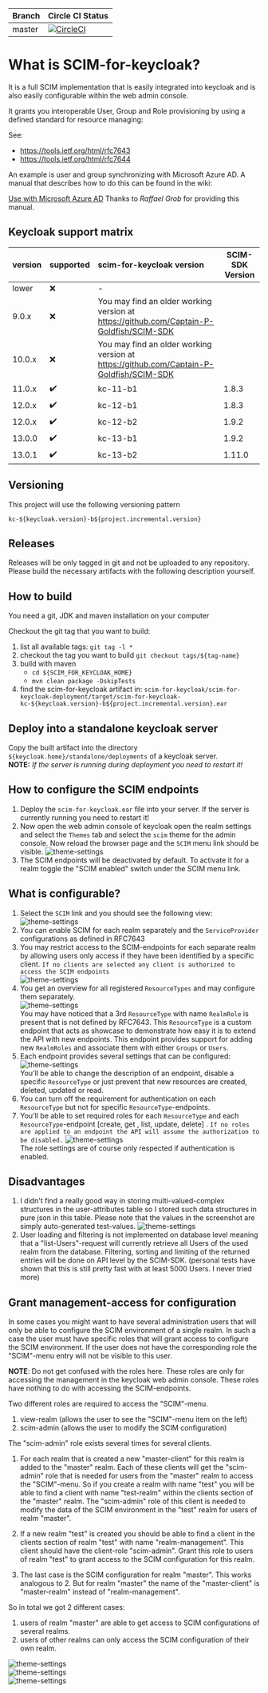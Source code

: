 |  Branch | Circle CI Status |
| :------ | :--------------- | 
| master  | [![CircleCI](https://circleci.com/gh/Captain-P-Goldfish/scim-for-keycloak/tree/master.svg?style=shield)](https://circleci.com/gh/Captain-P-Goldfish/scim-for-keycloak/tree/master)
# What is SCIM-for-keycloak?

It is a full SCIM implementation that is easily integrated into keycloak and is also easily configurable within the web
admin console.

It grants you interoperable User, Group and Role provisioning by using a defined standard for resource managing:

See:

* https://tools.ietf.org/html/rfc7643
* https://tools.ietf.org/html/rfc7644

An example is user and group synchronizing with Microsoft Azure AD. A manual that describes how to do this can be found
in the wiki:

[Use with Microsoft Azure AD](https://github.com/Captain-P-Goldfish/scim-for-keycloak/wiki/Use-with-Microsoft-Azure-AD)
Thanks to *Raffael Grob* for providing this manual.


## Keycloak support matrix

|  version | supported          | scim-for-keycloak version  | SCIM-SDK Version |
| :------- | :----------------- | :------------------------- | ---------------- |
| lower    | :x:                | -                          |                  |
| 9.0.x    | :x:                | You may find an older working version at https://github.com/Captain-P-Goldfish/SCIM-SDK |   | 
| 10.0.x   | :x:                | You may find an older working version at https://github.com/Captain-P-Goldfish/SCIM-SDK |   |  
| 11.0.x   | :heavy_check_mark: | kc-11-b1                   | 1.8.3            |
| 12.0.x   | :heavy_check_mark: | kc-12-b1                   | 1.8.3            |
| 12.0.x   | :heavy_check_mark: | kc-12-b2                   | 1.9.2            |
| 13.0.0   | :heavy_check_mark: | kc-13-b1                   | 1.9.2            |
| 13.0.1   | :heavy_check_mark: | kc-13-b2                   | 1.11.0           |

## Versioning

This project will use the following versioning pattern

```kc-${keycloak.version}-b${project.incremental.version}```

## Releases

Releases will be only tagged in git and not be uploaded to any repository. Please build the necessary artifacts with the
following description yourself.

## How to build

You need a git, JDK and maven installation on your computer

Checkout the git tag that you want to build:

1. list all available tags:  `git tag -l *`
2. checkout the tag you want to build `git checkout tags/${tag-name}`
3. build with maven
   * `cd ${SCIM_FOR_KEYCLOAK_HOME}`
   * `mvn clean package -DskipTests`
4. find the scim-for-keycloak artifact in:
   `scim-for-keycloak/scim-for-keycloak-deployment/target/scim-for-keycloak-kc-${keycloak.version}-b${project.incremental.version}.ear`

## Deploy into a standalone keycloak server

Copy the built artifact into the directory `${keycloak.home}/standalone/deployments` of a keycloak server.  
**NOTE:** *If the server is running during deployment you need to restart it!*

## How to configure the SCIM endpoints

1. Deploy the `scim-for-keycloak.ear` file into your server. If the server is currently running you need to restart it!
2. Now open the web admin console of keycloak open the realm settings and select the `Themes` tab and select the `scim`
   theme for the admin console. Now reload the browser page and the `SCIM` menu link should be visible.
   ![theme-settings](images/theme-setting.png)
3. The SCIM endpoints will be deactivated by default. To activate it for a realm toggle the "SCIM enabled" switch under the SCIM menu link.

## What is configurable?

1. Select the `SCIM` link and you should see the following view:   
   ![theme-settings](images/service-provider-config.png)
2. You can enable SCIM for each realm separately and the `ServiceProvider` configurations as defined in RFC7643
3. You may restrict access to the SCIM-endpoints for each separate realm by allowing users only access if they have been
   identified by a specific client.
   `If no clients are selected any client is authorized to access the SCIM endpoints`  
   ![theme-settings](images/service-provider-auth-config.png)
4. You get an overview for all registered `ResourceTypes` and may configure them separately.  
   ![theme-settings](images/resource-type-overview.png)  
   You may have noticed that a 3rd `ResourceType` with name `RealmRole` is present that is not defined by RFC7643. This
   `ResourceType` is a custom endpoint that acts as showcase to demonstrate how easy it is to extend the API with new
   endpoints. This endpoint provides support for adding new `RealmRoles` and associate them with either `Groups` or
   `Users`.
5. Each endpoint provides several settings that can be configured:  
   ![theme-settings](images/resource-type-config.png)  
   You'll be able to change the description of an endpoint, disable a specific `ResourceType` or just prevent that new
   resources are created, deleted, updated or read.
6. You can turn off the requirement for authentication on each `ResourceType` but not for specific
   `ResourceType`-endpoints.
7. You'll be able to set required roles for each `ResourceType` and each `ResourceType`-endpoint
   [create, get , list, update, delete]
   . `If no roles are applied to an endpoint the API will assume the authorization to be disabled.`
   ![theme-settings](images/resource-type-auth-config.png)  
   The role settings are of course only respected if authentication is enabled.

## Disadvantages

1. I didn't find a really good way in storing multi-valued-complex structures in the user-attributes table so I stored
   such data structures in pure json in this table. Please note that the values in the screenshot are simply
   auto-generated test-values.
   ![theme-settings](images/user-storage.png)
2. User loading and filtering is not implemented on database level meaning that a "list-Users"-request will currently
   retrieve all Users of the used realm from the database. Filtering, sorting and limiting of the returned entries will
   be done on API level by the SCIM-SDK. (personal tests have shown that this is still pretty fast with at least 5000
   Users. I never tried more)

## Grant management-access for configuration

In some cases you might want to have several administration users that will only be able to configure the SCIM
environment of a single realm. In such a case the user must have specific roles that will grant access to configure the
SCIM environment. If the user does not have the corresponding role the "SCIM"-menu entry will not be visible to this
user.

**NOTE**: Do not get confused with the roles here. These roles are only for accessing the management in the keycloak web
admin console. These roles have nothing to do with accessing the SCIM-endpoints.

Two different roles are required to access the "SCIM"-menu.

1. view-realm (allows the user to see the "SCIM"-menu item on the left)
2. scim-admin (allows the user to modify the SCIM configuration)

The "scim-admin" role exists several times for several clients.

1. For each realm that is created a new "master-client" for this realm is added to the "master" realm. Each of these
   clients will get the "scim-admin" role that is needed for users from the "master" realm to access the "SCIM"-menu. So
   if you create a realm with name "test" you will be able to find a client with name "test-realm" within the clients
   section of the "master" realm. The "scim-admin" role of this client is needed to modify the data of the SCIM
   environment in the "test" realm for users of realm "master".

2. If a new realm "test" is created you should be able to find a client in the clients section of realm "test" with name
   "realm-management". This client should have the client-role "scim-admin". Grant this role to users of realm
   "test" to grant access to the SCIM configuration for this realm.

3. The last case is the SCIM configuration for realm "master". This works analogous to 2. But for realm "master" the
   name of the "master-client" is "master-realm" instead of "realm-management".

So in total we got 2 different cases:

1. users of realm "master" are able to get access to SCIM configurations of several realms.
2. users of other realms can only access the SCIM configuration of their own realm.

![theme-settings](images/scim-access-from-master-realm-to-master.png)  
![theme-settings](images/scim-access-for-realm-test.png)  
![theme-settings](images/scim-access-from-test-realm-to-test.png)  
